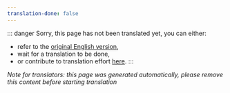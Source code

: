 ```yaml
---
translation-done: false
---
```

::: danger
Sorry, this page has not been translated yet, you can either:
- refer to the [original English version](<../hi new original here.md>),
- wait for a translation to be done,
- or contribute to translation effort [here](https://github.com/bsmg/wiki).
:::

_Note for translators: this page was generated automatically, please remove this content before starting translation_
